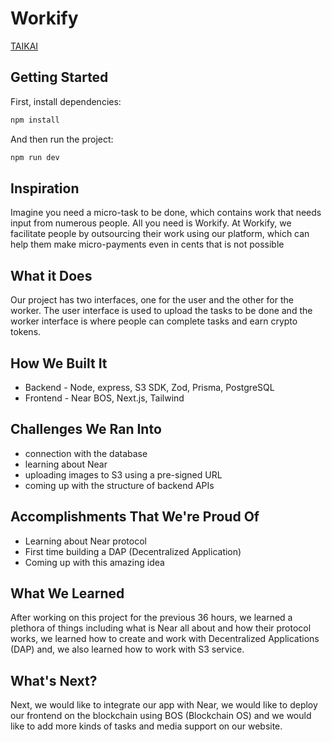 # Workify

[TAIKAI](https://taikai.network/hackbox/hackathons/hawkhacks/projects/clwd07nvc0cmiz901eq354ofp/idea)

## Getting Started
First, install dependencies:
```bash
npm install
```

And then run the project:
```bash
npm run dev
```

## Inspiration
Imagine you need a micro-task to be done, which contains work that needs input from numerous people. All you need is Workify. At Workify, we facilitate people by outsourcing their work using our platform, which can help them make micro-payments even in cents that is not possible 

## What it Does
Our project has two interfaces, one for the user and the other for the worker. The user interface is used to upload the tasks to be done and the worker interface is where people can complete tasks and earn crypto tokens.

## How We Built It
- Backend - Node, express, S3 SDK, Zod, Prisma, PostgreSQL
- Frontend - Near BOS, Next.js, Tailwind

## Challenges We Ran Into
- connection with the database
- learning about Near
- uploading images to S3 using a pre-signed URL
- coming up with the structure of backend APIs

## Accomplishments That We're Proud Of
- Learning about Near protocol
- First time building a DAP (Decentralized Application)
- Coming up with this amazing idea

## What We Learned
After working on this project for the previous 36 hours, we learned a plethora of things including what is Near all about and how their protocol works, we learned how to create and work with Decentralized Applications (DAP) and, we also learned how to work with S3 service.

## What's Next?
Next, we would like to integrate our app with Near, we would like to deploy our frontend on the blockchain using BOS (Blockchain OS) and we would like to add more kinds of tasks and media support on our website.
